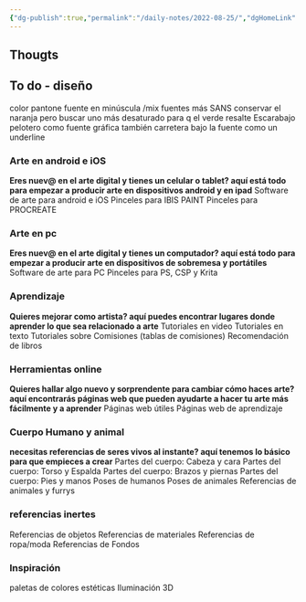 ```yaml
---
{"dg-publish":true,"permalink":"/daily-notes/2022-08-25/","dgHomeLink":true,"dgPassFrontmatter":false}
---
```


## Thougts



## To do - diseño 

color pantone
fuente en minúscula /mix
fuentes más SANS
conservar el naranja pero buscar uno más desaturado para q el verde resalte 
Escarabajo pelotero como fuente gráfica también
carretera bajo la fuente como un underline



### Arte en android e iOS
**Eres nuev@ en el arte digital y tienes un celular o tablet? aquí está todo para empezar a producir arte en dispositivos android y en ipad**
Software de arte para android e iOS
Pinceles para IBIS PAINT
Pinceles para PROCREATE

### Arte en pc
**Eres nuev@ en el arte digital y tienes un computador? aquí está todo para empezar a producir arte en dispositivos de sobremesa y portátiles**
Software de arte para PC
Pinceles para PS, CSP y Krita

### Aprendizaje
**Quieres mejorar como artista? aquí puedes encontrar lugares donde aprender lo que sea relacionado a arte**
Tutoriales en video
Tutoriales en texto
Tutoriales sobre Comisiones (tablas de comisiones)
Recomendación de libros

### Herramientas online
**Quieres hallar algo nuevo y sorprendente para cambiar cómo haces arte? aquí encontrarás páginas web que pueden ayudarte a hacer tu arte más fácilmente y a aprender**
 Páginas web útiles 
 Páginas web de aprendizaje

### Cuerpo Humano y animal
**necesitas referencias de seres vivos al instante? aquí tenemos lo básico para que empieces a crear**
Partes del cuerpo: Cabeza y cara
Partes del cuerpo: Torso y Espalda
Partes del cuerpo: Brazos y piernas
Partes del cuerpo: Pies y manos
Poses de humanos
Poses de animales
Referencias de animales y furrys

### referencias inertes
Referencias de objetos
Referencias de materiales
Referencias de ropa/moda
Referencias de Fondos

### Inspiración
paletas de colores
estéticas
Iluminación
3D